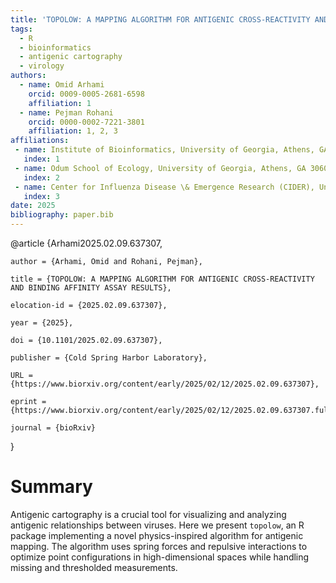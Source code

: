 ```yaml
---
title: 'TOPOLOW: A MAPPING ALGORITHM FOR ANTIGENIC CROSS-REACTIVITY AND BINDING AFFINITY ASSAY RESULTS'
tags:
  - R
  - bioinformatics
  - antigenic cartography
  - virology
authors:
  - name: Omid Arhami
    orcid: 0009-0005-2681-6598
    affiliation: 1
  - name: Pejman Rohani
    orcid: 0000-0002-7221-3801
    affiliation: 1, 2, 3
affiliations:
 - name: Institute of Bioinformatics, University of Georgia, Athens, GA 30602, USA
   index: 1
 - name: Odum School of Ecology, University of Georgia, Athens, GA 30602, USA
   index: 2
 - name: Center for Influenza Disease \& Emergence Research (CIDER), University of Georgia, Athens, GA 30602, USA
   index: 3
date: 2025
bibliography: paper.bib
---
```


@article {Arhami2025.02.09.637307,

	author = {Arhami, Omid and Rohani, Pejman},
 
	title = {TOPOLOW: A MAPPING ALGORITHM FOR ANTIGENIC CROSS-REACTIVITY AND BINDING AFFINITY ASSAY RESULTS},
 
	elocation-id = {2025.02.09.637307},
 
	year = {2025},
 
	doi = {10.1101/2025.02.09.637307},
 
	publisher = {Cold Spring Harbor Laboratory},
 
	URL = {https://www.biorxiv.org/content/early/2025/02/12/2025.02.09.637307},
 
	eprint = {https://www.biorxiv.org/content/early/2025/02/12/2025.02.09.637307.full.pdf},
 
	journal = {bioRxiv}
 
}


# Summary

Antigenic cartography is a crucial tool for visualizing and analyzing antigenic relationships between viruses. Here we present `topolow`, an R package implementing a novel physics-inspired algorithm for antigenic mapping. The algorithm uses spring forces and repulsive interactions to optimize point configurations in high-dimensional spaces while handling missing and thresholded measurements.
